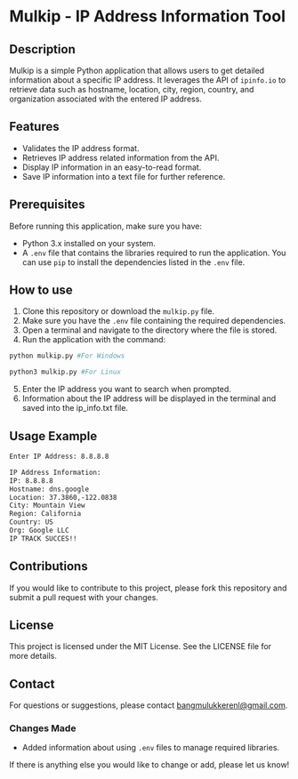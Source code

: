 # Mulkip - IP Address Information Tool

## Description
Mulkip is a simple Python application that allows users to get detailed information about a specific IP address. It leverages the API of `ipinfo.io` to retrieve data such as hostname, location, city, region, country, and organization associated with the entered IP address.

## Features
- Validates the IP address format.
- Retrieves IP address related information from the API.
- Display IP information in an easy-to-read format.
- Save IP information into a text file for further reference.

## Prerequisites
Before running this application, make sure you have:
- Python 3.x installed on your system.
- A `.env` file that contains the libraries required to run the application. You can use `pip` to install the dependencies listed in the `.env` file.

## How to use
1. Clone this repository or download the `mulkip.py` file.
2. Make sure you have the `.env` file containing the required dependencies.
3. Open a terminal and navigate to the directory where the file is stored.
4. Run the application with the command:

```bash
python mulkip.py #For Windows
```

```bash
python3 mulkip.py #For Linux
```

5. Enter the IP address you want to search when prompted.
6. Information about the IP address will be displayed in the terminal and saved into the ip_info.txt file.

## Usage Example
```bash
Enter IP Address: 8.8.8.8

IP Address Information:
IP: 8.8.8.8
Hostname: dns.google
Location: 37.3860,-122.0838
City: Mountain View
Region: California
Country: US
Org: Google LLC
IP TRACK SUCCES!!

```

## Contributions
If you would like to contribute to this project, please fork this repository and submit a pull request with your changes.

## License
This project is licensed under the MIT License. See the LICENSE file for more details.

## Contact
For questions or suggestions, please contact bangmulukkerenl@gmail.com.


### Changes Made
- Added information about using `.env` files to manage required libraries.

If there is anything else you would like to change or add, please let us know!
